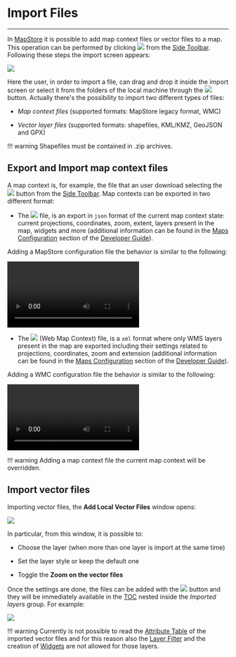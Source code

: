 # Import Files

**************

In [MapStore](https://mapstore.geosolutionsgroup.com/mapstore/#/) it is possible to add map context files or vector files to a map. This operation can be performed by clicking  <img src="../img/button/import2.jpg" class="ms-docbutton"/> from the [Side Toolbar](mapstore-toolbars.md#side-toolbar). Following these steps the import screen appears:

<img src="../img/import/import-screen.jpg" class="ms-docimage" style="max-width:700px;"/>

Here the user, in order to import a file, can drag and drop it inside the import screen or select it from the folders of the local machine through the <img src="../img/button/select-files.jpg" class="ms-docbutton"/> button. Actually there's the possibility to import two different types of files:

* *Map context files* (supported formats: MapStore legacy format, WMC)

* *Vector layer files* (supported formats: shapefiles, KML/KMZ, GeoJSON and GPX)

!!! warning
    Shapefiles must be contained in .zip archives.

## Export and Import map context files

A map context is, for example, the file that an user download selecting the <img src="../img/button/export2.jpg" class="ms-docbutton"/> button from the [Side Toolbar](mapstore-toolbars.md#side-toolbar). Map contexts can be exported in two different format:

* The <img src="../img/button/mapstore_format_button.jpg" class="ms-docbutton"/> file, is an export in `json` format of the current map context state: current projections, coordinates, zoom, extent, layers present in the map, widgets and more (additional information can be found in the [Maps Configuration](../developer-guide/maps-configuration.md#map-configuration) section of the [Developer Guide](https://mapstore.readthedocs.io/en/latest/developer-guide/)).

Adding a MapStore configuration file the behavior is similar to the following:

<video class="ms-docimage" controls><source src="../img/import/export-import.mp4"/></video>

* The <img src="../img/button/wmc_format_button.jpg" class="ms-docbutton"/> (Web Map Context) file, is a `xml` format where only WMS layers present in the map are exported including their settings related to projections, coordinates, zoom and extension (additional information can be found in the  [Maps Configuration](../developer-guide/maps-configuration.md#web-map-context) section of the [Developer Guide](https://mapstore.readthedocs.io/en/latest/developer-guide/)).

Adding a WMC configuration file the behavior is similar to the following:

<video class="ms-docimage" controls><source src="../img/import/wmc_import.mp4"/></video>

!!! warning
    Adding a map context file the current map context will be overridden.

## Import vector files

Importing vector files, the **Add Local Vector Files** window opens:

<img src="../img/import/add-vector.jpg" class="ms-docimage" style="max-width:600px;"/>

In particular, from this window, it is possible to:

* Choose the layer (when more than one layer is import at the same time)

* Set the layer style or keep the default one

* Toggle the **Zoom on the vector files**

Once the settings are done, the files can be added with the <img src="../img/button/add_group_confirm_button.jpg" class="ms-docbutton"/> button and they will be immediately available in the [TOC](toc.md#table-of-contents) nested inside the *Imported layers* group. For example:

<img src="../img/import/local-files-added.jpg" class="ms-docimage" style="max-width:300px;"/>

!!! warning
    Currently is not possible to read the [Attribute Table](attributes-table.md) of the imported vector files and for this reason also the [Layer Filter](filtering-layers.md) and the creation of [Widgets](widgets.md) are not allowed for those layers.
